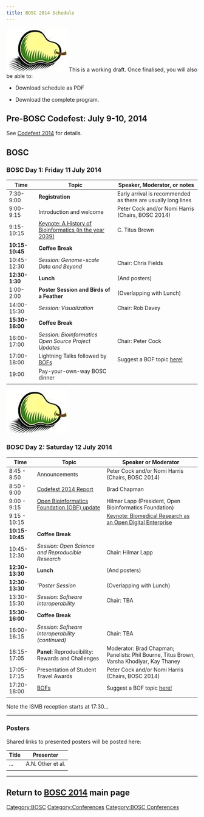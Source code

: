 ```yaml
---
title: BOSC 2014 Schedule
---
```


![BOSC logo|link=BOSC\_2014](Pear.png "fig:BOSC logo|link=BOSC_2014")
This is a working draft. Once finalised, you will also be able to:

- Download schedule as PDF

- Download the complete program.

Pre-BOSC Codefest: July 9-10, 2014
----------------------------------

See [ Codefest 2014](Codefest_2014 "wikilink") for details.

BOSC
----

### BOSC Day 1: Friday 11 July 2014

| Time            | Topic                                                                                            | Speaker, Moderator, or notes                                 |
|-----------------|--------------------------------------------------------------------------------------------------|--------------------------------------------------------------|
| 7:30-9:00       | **Registration**                                                                                 | Early arrival is recommended as there are usually long lines |
| 9:00-9:15       | Introduction and welcome                                                                         | Peter Cock and/or Nomi Harris (Chairs, BOSC 2014)            |
| 9:15-10:15      | [Keynote: A History of Bioinformatics (in the year 2039)](BOSC_2014_Keynote_Speakers "wikilink") | C. Titus Brown                                               |
| **10:15-10:45** | **Coffee Break**                                                                                 |                                                              |
| 10:45-12:30     | *Session: Genome-scale Data and Beyond*                                                          | Chair: Chris Fields                                          |
| **12:30-1:30**  | **Lunch**                                                                                        | (And posters)                                                |
| 1:00-2:00       | **Poster Session and Birds of a Feather**                                                        | (Overlapping with Lunch)                                     |
| 14:00-15:30     | *Session: Visualization*                                                                         | Chair: Rob Davey                                             |
| **15:30-16:00** | **Coffee Break**                                                                                 |                                                              |
| 16:00-17:00     | *Session: Bioinformatics Open Source Project Updates*                                            | Chair: Peter Cock                                            |
| 17:00-18:00     | Lightning Talks followed by [BOFs](BOSC_2014/BOFs "wikilink")                                    | Suggest a BOF topic [here!](BOSC_2014/BOFs "wikilink")       |
| 19:00           | Pay-your-own-way BOSC dinner                                                                     |                                                              |
||

  
![BOSC logo|link=BOSC\_2014](Pear.png "fig:BOSC logo|link=BOSC_2014")

### BOSC Day 2: Saturday 12 July 2014

| Time            | Topic                                                                                                 | Speaker or Moderator                                                                      |
|-----------------|-------------------------------------------------------------------------------------------------------|-------------------------------------------------------------------------------------------|
| 8:45 - 8:50     | Announcements                                                                                         | Peter Cock and/or Nomi Harris (Chairs, BOSC 2014)                                         |
| 8:50 - 9:00     | [ Codefest 2014 Report](Codefest_2014 "wikilink")                                                     | Brad Chapman                                                                              |
| 9:00 - 9:15     | [Open Bioinformatics Foundation (OBF) update](http://www.open-bio.org/wiki/Main_Page)                 | Hilmar Lapp (President, Open Bioinformatics Foundation)                                   |
| 9:15 - 10:15    | | [Keynote: Biomedical Research as an Open Digital Enterprise](BOSC_2014_Keynote_Speakers "wikilink") | Philip Bourne                                                                             |
| **10:15-10:45** | **Coffee Break**                                                                                      |                                                                                           |
| 10:45-12:30     | *Session: Open Science and Reproducible Research*                                                     | Chair: Hilmar Lapp                                                                        |
| **12:30-13:30** | **Lunch**                                                                                             | (And posters)                                                                             |
| **12:30-13:30** | *'Poster Session*                                                                                     | (Overlapping with Lunch)                                                                  |
| 13:30-15:30     | *Session: Software Interoperability*                                                                  | Chair: TBA                                                                                |
| **15:30-16:00** | **Coffee Break**                                                                                      |                                                                                           |
| 16:00-16:15     | *Session: Software Interoperability (continued)*                                                      | Chair: TBA                                                                                |
| 16:15-17:05     | **Panel**: Reproducibility: Rewards and Challenges                                                    | Moderator: Brad Chapman; Panelists: Phil Bourne, Titus Brown, Varsha Khodiyar, Kay Thaney |
| 17:05-17:15     | Presentation of Student Travel Awards                                                                 | Peter Cock and/or Nomi Harris (Chairs, BOSC 2014)                                         |
| 17:20-18:00     | [BOFs](BOSC_2014/BOFs "wikilink")                                                                     | Suggest a BOF topic [here!](BOSC_2014/BOFs "wikilink")                                    |
||

Note the ISMB reception starts at 17:30...

------------------------------------------------------------------------

### Posters

Shared links to presented posters will be posted here:

| Title | Presenter         |
|-------|-------------------|
| ...   | A.N. Other et al. |
||

------------------------------------------------------------------------

Return to **[ BOSC 2014](BOSC_2014 "wikilink")** main page
----------------------------------------------------------

<Category:BOSC> <Category:Conferences> [Category:BOSC
Conferences](Category:BOSC_Conferences "wikilink")
